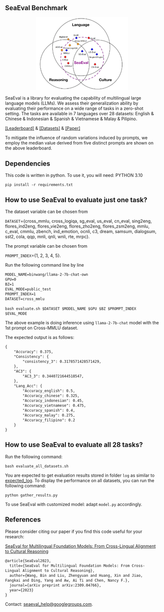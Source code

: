 ## SeaEval Benchmark

<p align="center">
  <img src="img/seaeval_overall.png" width="300" title="hover text">
</p>



SeaEval is a library for evaluating the capability of multilingual large language models (LLMs). We assess their generalization ability by evaluating their performance on a wide range of tasks in a zero-shot setting. The tasks are available in 7 languages over 28 datasets: English & Chinese & Indonesian & Spanish & Vietnamese & Malay & Pilipino.

[[Leaderboard]](https://binwang.xyz/SeaEval) & [[Datasets]](https://huggingface.co/datasets/binwang/SeaEval_v1.0) & [[Paper]](https://arxiv.org/abs/2309.04766)

To mitigate the influence of random variations induced by prompts, we employ the median value derived from five distinct prompts are shown on the above leaderboard.

## Dependencies
This code is written in python. To use it, you will need: PYTHON 3.10
```
pip install -r requirements.txt
```


## How to use SeaEval to evaluate just one task?

The dataset variable can be chosen from

`DATASET`={cross_mmlu, cross_logiqa, sg_eval, us_eval, cn_eval, sing2eng, flores_ind2eng, flores_vie2eng, flores_zho2eng, flores_zsm2eng, mmlu, c_eval, cmmlu, zbench, ind_emotion, ocnli, c3, dream, samsum, dialogsum, sst2, cola, qqp, mnli, qnli, wnli, rte, mrpc}.

The prompt variable can be chosen from 

`PROMPT_INDEX`={1, 2, 3, 4, 5}.

Run the following command line by line

```
MODEL_NAME=binwang/llama-2-7b-chat-own
GPU=0
BZ=1
EVAL_MODE=public_test
PROMPT_INDEX=1
DATASET=cross_mmlu

bash evaluate.sh $DATASET $MODEL_NAME $GPU $BZ $PROMPT_INDEX $EVAL_MODE
```

The above example is doing inference using `llama-2-7b-chat` model with the 1st prompt on Cross-MMLU dataset. 

The expected output is as follows:
```
{
    "Accuracy": 0.375,
    "Consistency": {
        "consistency_3": 0.3178571428571429,
    },
    "AC3": {
        "AC3_3": 0.3440721644518547,
    },
    "Lang_Acc": {
        "Accuracy_english": 0.5,
        "Accuracy_chinese": 0.325,
        "Accuracy_indonesian": 0.45,
        "Accuracy_vietnamese": 0.475,
        "Accuracy_spanish": 0.4,
        "Accuracy_malay": 0.275,
        "Accuracy_filipino": 0.2
    }
}
```



## How to use SeaEval to evaluate all 28 tasks?

Run the following command:
```
bash evaluate_all_datasets.sh
```

You are expected to get evaluation results stored in folder `log` as similar to [expected_log](expected_log/). To display the performance on all datasets, you can run the following command:

```
python gather_results.py
```

To use SeaEval with customized model: adapt `model.py` accordingly.


## References

Please consider citing our paper if you find this code useful for your research:

[SeaEval for Multilingual Foundation Models: From Cross-Lingual Alignment to Cultural Reasoning](https://arxiv.org/abs/2309.04766)
```
@article{SeaEval2023,
  title={SeaEval for Multilingual Foundation Models: From Cross-Lingual Alignment to Cultural Reasoning},
  author={Wang, Bin and Liu, Zhengyuan and Huang, Xin and Jiao, Fangkai and Ding, Yang and Aw, Ai Ti and Chen, Nancy F.},
  journal={arXiv preprint arXiv:2309.04766},
  year={2023}
}
```

Contact: seaeval_help@googlegroups.com.
